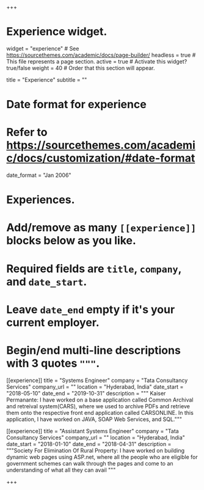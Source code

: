 +++
# Experience widget.
widget = "experience"  # See https://sourcethemes.com/academic/docs/page-builder/
headless = true  # This file represents a page section.
active = true  # Activate this widget? true/false
weight = 40  # Order that this section will appear.

title = "Experience"
subtitle = ""

# Date format for experience
#   Refer to https://sourcethemes.com/academic/docs/customization/#date-format
date_format = "Jan 2006"

# Experiences.
#   Add/remove as many `[[experience]]` blocks below as you like.
#   Required fields are `title`, `company`, and `date_start`.
#   Leave `date_end` empty if it's your current employer.
#   Begin/end multi-line descriptions with 3 quotes `"""`.
[[experience]] 
title = "Systems Engineer" 
company = "Tata Consultancy Services" 
company_url = "" 
location = "Hyderabad, India" 
date_start = "2018-05-10" 
date_end = "2019-10-31" 
description = """ Kaiser Permanante: I have worked on a base application called Common Archival and retreival system(CARS), where we used to archive PDFs and retrieve them onto the respective front end application called CARSONLINE. In this application, I have worked on JAVA, SOAP Web Services, and SQL."""

[[experience]] 
title = "Assistant Systems Engineer" 
company = "Tata Consultancy Services" 
company_url = "" 
location = "Hyderabad, India" 
date_start = "2018-01-10" 
date_end = "2018-04-31" 
description = """Society For Elimination Of Rural Property: I have worked on building dynamic web pages using ASP.net, where all the people who are eligible for government schemes can walk through the pages and come to an understanding of what all they can avail """



+++
